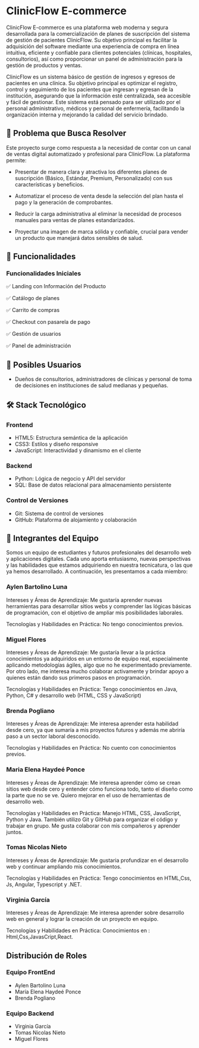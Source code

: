 # ClinicFlow E-commerce
ClinicFlow E-commerce es una plataforma web moderna y segura desarrollada para la comercialización de planes de suscripción del sistema de gestión de pacientes ClinicFlow. Su objetivo principal es facilitar la adquisición del software mediante una experiencia de compra en línea intuitiva, eficiente y confiable para clientes potenciales (clínicas, hospitales, consultorios), así como proporcionar un panel de administración para la gestión de productos y ventas.


ClinicFlow es un sistema básico de gestión de ingresos y egresos de pacientes en una clínica. Su objetivo principal es optimizar el registro, control y seguimiento de los pacientes que ingresan y egresan de la institución, asegurando que la información esté centralizada, sea accesible y fácil de gestionar. Este sistema está pensado para ser utilizado por el personal administrativo, médicos y personal de enfermería, facilitando la organización interna y mejorando la calidad del servicio brindado.

## 🎯 Problema que Busca Resolver

Este proyecto surge como respuesta a la necesidad de contar con un canal de ventas digital automatizado y profesional para ClinicFlow. La plataforma permite:

- Presentar de manera clara y atractiva los diferentes planes de suscripción (Básico, Estándar, Premium, Personalizado) con sus características y beneficios.

- Automatizar el proceso de venta desde la selección del plan hasta el pago y la generación de comprobantes.

- Reducir la carga administrativa al eliminar la necesidad de procesos manuales para ventas de planes estandarizados.

- Proyectar una imagen de marca sólida y confiable, crucial para vender un producto que manejará datos sensibles de salud.


## 🚀 Funcionalidades
### Funcionalidades Iniciales
✅ Landing con Información del Producto

✅ Catálogo de planes

✅ Carrito de compras

✅ Checkout con pasarela de pago

✅ Gestión de usuarios

✅ Panel de administración


## 👥 Posibles Usuarios
- Dueños de consultorios, administradores de clínicas y personal de toma de decisiones en instituciones de salud medianas y pequeñas.

## 🛠️ Stack Tecnológico
### Frontend
- HTML5: Estructura semántica de la aplicación
- CSS3: Estilos y diseño responsive
- JavaScript: Interactividad y dinamismo en el cliente

### Backend
- Python: Lógica de negocio y API del servidor
- SQL: Base de datos relacional para almacenamiento persistente

### Control de Versiones
- Git: Sistema de control de versiones
- GitHub: Plataforma de alojamiento y colaboración

## 👥 Integrantes del Equipo

Somos un equipo de estudiantes y futuros profesionales del desarrollo web y aplicaciones digitales. Cada uno aporta entusiasmo, nuevas perspectivas y las habilidades que estamos adquiriendo en nuestra tecnicatura, o las que ya hemos desarrollado. A continuación, les presentamos a cada miembro:

### Aylen Bartolino Luna

Intereses y Áreas de Aprendizaje: Me gustaría aprender nuevas herramientas para desarrollar sitios webs y comprender las lógicas básicas de programación, con el objetivo de ampliar mis posibilidades laborales.

Tecnologías y Habilidades en Práctica: No tengo conocimientos previos.

### Miguel Flores

Intereses y Áreas de Aprendizaje: Me gustaría llevar a la práctica conocimientos ya adquiridos en un entorno de equipo real, especialmente aplicando metodologías ágiles, algo que no he experimentado previamente. Por otro lado, me interesa mucho colaborar activamente y brindar apoyo a quienes están dando sus primeros pasos en programación.

Tecnologías y Habilidades en Práctica: Tengo conocimientos en Java, Python, C# y desarrollo web (HTML, CSS y JavaScript)

### Brenda Pogliano

Intereses y Áreas de Aprendizaje: Me interesa aprender esta habilidad desde cero, ya que sumaría a mis proyectos futuros y además me abriría paso a un sector laboral desconocido.

Tecnologías y Habilidades en Práctica: No cuento con conocimientos previos.

### Maria Elena Haydeé Ponce

Intereses y Áreas de Aprendizaje: Me interesa aprender cómo se crean sitios web desde cero y entender cómo funciona todo, tanto el diseño como la parte que no se ve. Quiero mejorar en el uso de herramientas de desarrollo web.

Tecnologías y Habilidades en Práctica: Manejo HTML, CSS, JavaScript, Python y Java. También utilizo Git y GitHub para organizar el código y trabajar en grupo. Me gusta colaborar con mis compañeros y aprender juntos.

### Tomas Nicolas Nieto

Intereses y Áreas de Aprendizaje: Me gustaria profundizar en el desarrollo web y continuar ampliando mis conocimientos.

Tecnologías y Habilidades en Práctica: Tengo conocimientos en HTML,Css, Js, Angular, Typescript y .NET.

### Virginia García

Intereses y Áreas de Aprendizaje: Me interesa aprender sobre desarrollo web en general y lograr la creación de un proyecto en equipo.

Tecnologías y Habilidades en Práctica: Conocimientos en : Html,Css,JavasCript,React.

## Distribución de Roles
### Equipo FrontEnd
- Aylen Bartolino Luna
- María Elena Haydeé Ponce
- Brenda Pogliano
### Equipo Backend
- Virginia García
- Tomas Nicolas Nieto
- Miguel Flores

